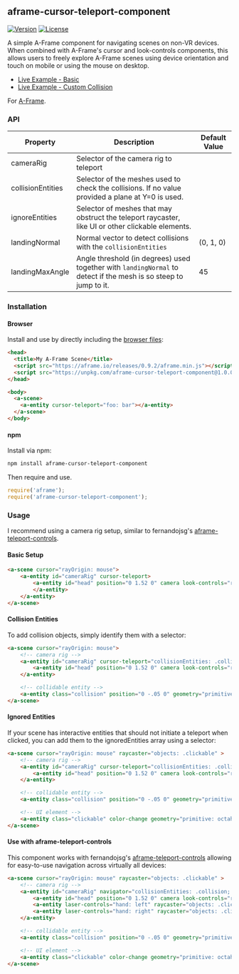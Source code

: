 ## aframe-cursor-teleport-component

[![Version](http://img.shields.io/npm/v/aframe-cursor-teleport-component.svg?style=flat-square)](https://npmjs.org/package/aframe-cursor-teleport-component)
[![License](http://img.shields.io/npm/l/aframe-cursor-teleport-component.svg?style=flat-square)](https://npmjs.org/package/aframe-cursor-teleport-component)

A simple A-Frame component for navigating scenes on non-VR devices. When combined with A-Frame's cursor and look-controls components, this allows users to freely explore A-Frame scenes using device orientation and touch on mobile or using the mouse on desktop.

- [Live Example - Basic](https://mwbeene.github.io/aframe-cursor-teleport/examples/basic/index.html)
- [Live Example - Custom Collision](https://mwbeene.github.io/aframe-cursor-teleport/examples/custom/index.html)

For [A-Frame](https://aframe.io).

### API

| Property          | Description   | Default Value     |
| ---               | ---           | ---               |
| cameraRig | Selector of the camera rig to teleport | |
| collisionEntities | Selector of the meshes used to check the collisions. If no value provided a plane at Y=0 is used. | |
| ignoreEntities | Selector of meshes that may obstruct the teleport raycaster, like UI or other clickable elements. 
| landingNormal | Normal vector to detect collisions with the `collisionEntities` | (0, 1, 0) |
| landingMaxAngle | Angle threshold (in degrees) used together with `landingNormal` to detect if the mesh is so steep to jump to it. | 45

### Installation

#### Browser

Install and use by directly including the [browser files](dist):

```html
<head>
  <title>My A-Frame Scene</title>
  <script src="https://aframe.io/releases/0.9.2/aframe.min.js"></script>
  <script src="https://unpkg.com/aframe-cursor-teleport-component@1.0.0/dist/aframe-cursor-teleport-component.min.js"></script>
</head>

<body>
  <a-scene>
    <a-entity cursor-teleport="foo: bar"></a-entity>
  </a-scene>
</body>
```

#### npm

Install via npm:

```bash
npm install aframe-cursor-teleport-component
```

Then require and use.

```js
require('aframe');
require('aframe-cursor-teleport-component');
```

### Usage
I recommend using a camera rig setup, similar to fernandojsg's [aframe-teleport-controls](https://github.com/fernandojsg/aframe-teleport-controls/blob/master/README.md).

#### Basic Setup

```html
<a-scene cursor="rayOrigin: mouse">
    <a-entity id="cameraRig" cursor-teleport>
        <a-entity id="head" position="0 1.52 0" camera look-controls="reverseMouseDrag: true">            
        </a-entity>
    </a-entity>
</a-scene>
```

#### Collision Entities

To add collision objects, simply identify them with a selector:

```html
<a-scene cursor="rayOrigin: mouse">
    <!-- camera rig -->
    <a-entity id="cameraRig" cursor-teleport="collisionEntities: .collision">
        <a-entity id="head" position="0 1.52 0" camera look-controls="reverseMouseDrag: true"></a-entity>
    </a-entity>

    <!-- collidable entity -->
    <a-entity class="collision" position="0 -.05 0" geometry="primitive: box; width: 8; height: .1; depth: 8"></a-entity>
</a-scene>
```

#### Ignored Entities

If your scene has interactive entities that should not initiate a teleport when clicked, you can add them to the ignoredEntities array using a selector:

```html
<a-scene cursor="rayOrigin: mouse" raycaster="objects: .clickable" >
    <!-- camera rig -->
    <a-entity id="cameraRig" cursor-teleport="collisionEntities: .collision; ignoreEntities: .clickable">
        <a-entity id="head" position="0 1.52 0" camera look-controls="reverseMouseDrag: true"></a-entity>
    </a-entity>

    <!-- collidable entity -->
    <a-entity class="collision" position="0 -.05 0" geometry="primitive: box; width: 8; height: .1; depth: 8"></a-entity>

    <!-- UI element -->
    <a-entity class="clickable" color-change geometry="primitive: octahedron" scale=".2 .2 .2" position="-.8 1 -1.5"></a-entity>
</a-scene>
```

#### Use with aframe-teleport-controls

This component works with fernandojsg's [aframe-teleport-controls](https://github.com/fernandojsg/aframe-teleport-controls/blob/master/README.md) allowing for easy-to-use navigation across virtually all devices:

```html
<a-scene cursor="rayOrigin: mouse" raycaster="objects: .clickable" >
    <!-- camera rig -->
    <a-entity id="cameraRig" navigator="collisionEntities: .collision; ignoreEntities: .clickable">
        <a-entity id="head" position="0 1.52 0" camera look-controls="reverseMouseDrag: true"></a-entity>
        <a-entity laser-controls="hand: left" raycaster="objects: .clickable; far: 100" line="color: red; opacity: 0.75" teleport-controls="cameraRig: #cameraRig; teleportOrigin: #head;"></a-entity>
        <a-entity laser-controls="hand: right" raycaster="objects: .clickable" line="color: red; opacity: 0.75" teleport-controls="cameraRig: #cameraRig; teleportOrigin: #head;"></a-entity>
    </a-entity>

    <!-- collidable entity -->
    <a-entity class="collision" position="0 -.05 0" geometry="primitive: box; width: 8; height: .1; depth: 8"></a-entity>

    <!-- UI element -->
    <a-entity class="clickable" color-change geometry="primitive: octahedron" scale=".2 .2 .2" position="-.8 1 -1.5"></a-entity>
</a-scene>
```